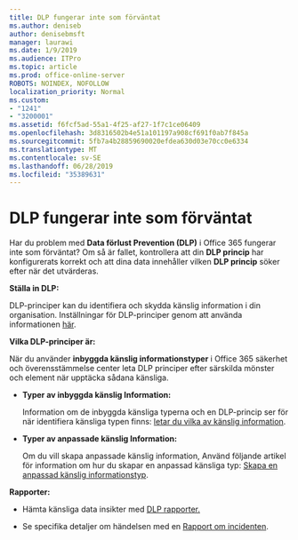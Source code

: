 ```yaml
---
title: DLP fungerar inte som förväntat
ms.author: deniseb
author: denisebmsft
manager: laurawi
ms.date: 1/9/2019
ms.audience: ITPro
ms.topic: article
ms.prod: office-online-server
ROBOTS: NOINDEX, NOFOLLOW
localization_priority: Normal
ms.custom:
- "1241"
- "3200001"
ms.assetid: f6fcf5ad-55a1-4f25-af27-1f7c1ce06409
ms.openlocfilehash: 3d8316502b4e51a101197a908cf691f0ab7f845a
ms.sourcegitcommit: 5fb7a4b28859690020efdea630d03e70cc0e6334
ms.translationtype: MT
ms.contentlocale: sv-SE
ms.lasthandoff: 06/28/2019
ms.locfileid: "35389631"
---
```

# <a name="dlp-not-working-as-expected"></a>DLP fungerar inte som förväntat

Har du problem med **Data förlust Prevention (DLP)** i Office 365 fungerar inte som förväntat? Om så är fallet, kontrollera att din **DLP princip** har konfigurerats korrekt och att dina data innehåller vilken **DLP princip** söker efter när det utvärderas.
  
 **Ställa in DLP:**
  
DLP-principer kan du identifiera och skydda känslig information i din organisation. Inställningar för DLP-principer genom att använda informationen [här](https://docs.microsoft.com/office365/securitycompliance/prevent-data-loss#set-up-dlp).
  
 **Vilka DLP-principer är:**
  
När du använder **inbyggda känslig informationstyper** i Office 365 säkerhet och överensstämmelse center leta DLP principer efter särskilda mönster och element när upptäcka sådana känsliga.
  
- **Typer av inbyggda känslig Information:**

    Information om de inbyggda känsliga typerna och en DLP-princip ser för när identifiera känsliga typen finns: [letar du vilka av känslig information](https://docs.microsoft.com/office365/securitycompliance/what-the-sensitive-information-types-look-for).

- **Typer av anpassade känslig Information:**

    Om du vill skapa anpassade känslig information, Använd följande artikel för information om hur du skapar en anpassad känsliga typ: [Skapa en anpassad känslig informationstyp](https://docs.microsoft.com/office365/securitycompliance/create-a-custom-sensitive-information-type).

 **Rapporter:**
  
- Hämta känsliga data insikter med [DLP rapporter.](https://docs.microsoft.com/office365/securitycompliance/data-loss-prevention-policies#dlp-reports)

- Se specifika detaljer om händelsen med en [Rapport om incidenten](https://docs.microsoft.com/office365/securitycompliance/data-loss-prevention-policies#incident-reports).

